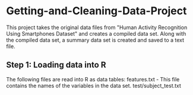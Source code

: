 # Getting-and-Cleaning-Data-Project
This project takes the original data files from "Human Activity Recognition Using Smartphones Dataset" and creates a compiled data set.  Along with the compiled data set, a summary data set is created and saved to a text file.
## Step 1:  Loading data into R
The following files are read into R as data tables:
  features.txt - This file contains the names of the variables in the data set.
  test/subject_test.txt
